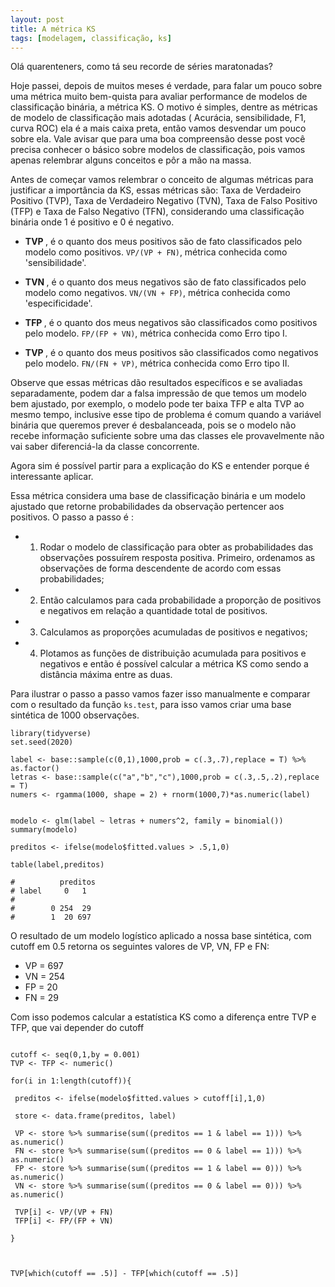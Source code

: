 ```yaml
---
layout: post
title: A métrica KS
tags: [modelagem, classificação, ks]
---  
```


Olá quarenteners, como tá seu recorde de séries maratonadas?

Hoje passei, depois de muitos meses é verdade, para falar um pouco sobre uma métrica muito bem-quista para avaliar performance de modelos de classificação binária, a métrica KS. O motivo é simples, dentre as métricas de modelo de classificação mais adotadas ( Acurácia, sensibilidade, F1, curva ROC) ela é a mais caixa preta, então vamos desvendar um pouco sobre ela. Vale avisar que para uma boa compreensão desse  post você precisa conhecer o básico sobre modelos de classificação, pois vamos apenas relembrar alguns conceitos e pôr a mão na massa.

Antes de começar vamos relembrar o conceito de algumas métricas para justificar a importância da KS, essas métricas são: Taxa de Verdadeiro Positivo (TVP), Taxa de Verdadeiro Negativo (TVN), Taxa de Falso Positivo (TFP) e Taxa de Falso Negativo (TFN), considerando uma classificação binária onde 1 é positivo e 0 é negativo.

- <strong> TVP </strong>, é o quanto dos meus positivos são de fato classificados pelo modelo como positivos. `VP/(VP + FN)`, métrica conhecida como 'sensibilidade'.

- <strong> TVN </strong>, é o quanto dos meus negativos são de fato classificados pelo modelo como negativos. `VN/(VN + FP)`, métrica conhecida como 'especificidade'.

- <strong> TFP </strong>, é o quanto dos meus negativos são classificados como positivos pelo modelo. `FP/(FP + VN)`, métrica conhecida como Erro tipo I.

- <strong> TVP </strong>, é o quanto dos meus positivos são classificados como negativos pelo modelo. `FN/(FN + VP)`, métrica conhecida como Erro tipo II.

Observe que essas métricas dão resultados específicos e se avaliadas separadamente, podem dar a falsa impressão de que temos um modelo bem ajustado, por exemplo, o modelo pode ter baixa TFP e alta TVP ao mesmo tempo, inclusive esse tipo de problema é comum quando a variável binária que queremos prever é desbalanceada, pois se o modelo não recebe informação suficiente sobre uma das classes ele provavelmente não vai saber diferenciá-la da classe concorrente. 

 Agora sim é possível partir para a explicação do KS e entender porque é interessante aplicar.

 Essa métrica considera uma base de classificação binária e um modelo ajustado que retorne probabilidades da observação pertencer aos positivos. O passo a passo é :

- 1. Rodar o modelo de classificação para obter as probabilidades das observações possuírem resposta positiva. Primeiro, ordenamos as observações de forma descendente de acordo com essas probabilidades;

- 2. Então calculamos para cada probabilidade a proporção de positivos e negativos em relação a quantidade total de positivos. 

- 3. Calculamos as proporções acumuladas de positivos e negativos;

- 4. Plotamos as funções de distribuição acumulada para positivos e negativos e então é possível calcular a métrica KS como sendo a distância máxima entre as duas.

 Para ilustrar o passo a passo vamos fazer isso manualmente e comparar com o resultado da função `ks.test`, para isso vamos criar uma base sintética de 1000 observações.

```
library(tidyverse)
set.seed(2020)

label <- base::sample(c(0,1),1000,prob = c(.3,.7),replace = T) %>% as.factor()
letras <- base::sample(c("a","b","c"),1000,prob = c(.3,.5,.2),replace = T)
numers <- rgamma(1000, shape = 2) + rnorm(1000,7)*as.numeric(label)


modelo <- glm(label ~ letras + numers^2, family = binomial())
summary(modelo)

preditos <- ifelse(modelo$fitted.values > .5,1,0)

table(label,preditos)

#          preditos
# label     0   1
# 
#        0 254  29
#        1  20 697
```

 O resultado de um modelo logístico aplicado a nossa base sintética, com cutoff em 0.5 retorna os seguintes valores de VP, VN, FP e FN:

- VP = 697
- VN = 254
- FP = 20
- FN = 29

 Com isso podemos calcular a estatística KS como a diferença entre TVP e TFP, que vai depender do cutoff
 
 ```
 
cutoff <- seq(0,1,by = 0.001)
TVP <- TFP <- numeric()

for(i in 1:length(cutoff)){
  
  preditos <- ifelse(modelo$fitted.values > cutoff[i],1,0)
  
  store <- data.frame(preditos, label)
  
  VP <- store %>% summarise(sum((preditos == 1 & label == 1))) %>% as.numeric()
  FN <- store %>% summarise(sum((preditos == 0 & label == 1))) %>% as.numeric()
  FP <- store %>% summarise(sum((preditos == 1 & label == 0))) %>% as.numeric()
  VN <- store %>% summarise(sum((preditos == 0 & label == 0))) %>% as.numeric()
  
  TVP[i] <- VP/(VP + FN)
  TFP[i] <- FP/(FP + VN)
  
}



TVP[which(cutoff == .5)] - TFP[which(cutoff == .5)]
 ```
